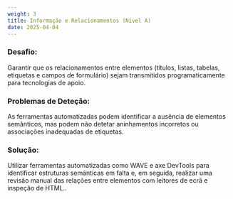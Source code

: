 ```yaml
---
weight: 3
title: Informação e Relacionamentos (Nível A)
date: 2025-04-04
---
```

### Desafio:
Garantir que os relacionamentos entre elementos (títulos, listas, tabelas, etiquetas e campos de formulário) sejam transmitidos programaticamente para tecnologias de apoio.
### Problemas de Deteção: 
As ferramentas automatizadas podem identificar a ausência de elementos semânticos, mas podem não detetar aninhamentos incorretos ou associações inadequadas de etiquetas.
### Solução: 
Utilizar ferramentas automatizadas como WAVE e axe DevTools para identificar estruturas semânticas em falta e, em seguida, realizar uma revisão manual das relações entre elementos com leitores de ecrã e inspeção de HTML..  